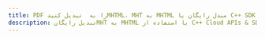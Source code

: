 ---title: PDF را به  تبدیل کنیدMHTML، MHT به MHTML مبدل رایگان یا C++ SDKdescription: تبدیل رایگانMHT به MHTML با استفاده از C++ Cloud APIs & SDK همچنین اسناد PDF را در Cloud ایجاد، ویرایش و رندر کنید.---